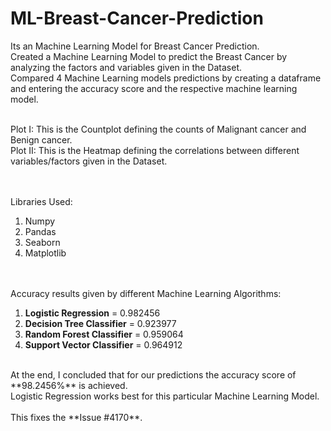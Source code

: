 # ML-Breast-Cancer-Prediction
Its an Machine Learning Model for Breast Cancer Prediction.
<br/>
Created a Machine Learning Model to predict the Breast Cancer by analyzing the factors and variables given in the Dataset.<br/>
Compared 4 Machine Learning models predictions by creating a dataframe and entering the accuracy score and the respective machine learning model.

<br/>
Plot I: This is the Countplot defining the counts of Malignant cancer and Benign cancer.
<br/>
Plot II: This is the Heatmap defining the correlations between different variables/factors given in the Dataset. 

<br/><br/>
Libraries Used:
1. Numpy
2. Pandas
3. Seaborn
4. Matplotlib

<br/><br/>
Accuracy results given by different Machine Learning Algorithms:
1. **Logistic Regression** = 0.982456
2. **Decision Tree Classifier** = 0.923977
3. **Random Forest Classifier** = 0.959064
4. **Support Vector Classifier** = 0.964912

<br/>
At the end, I concluded that for our predictions the accuracy score of **98.2456%** is achieved.<br/>
Logistic Regression works best for this particular Machine Learning Model.
<br/><br/>
This fixes the **Issue #4170**.
